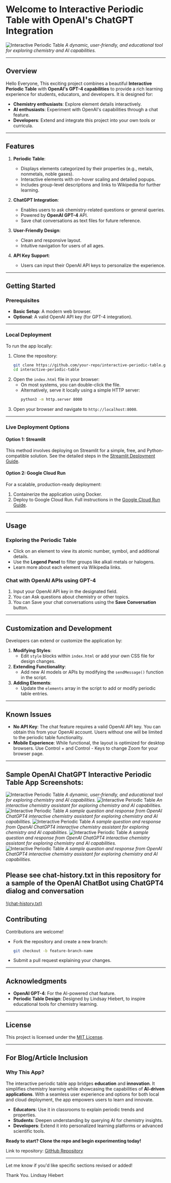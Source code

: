 # Welcome to Interactive Periodic Table with OpenAI's ChatGPT Integration

![Interactive Periodic Table](appimage0.png)
*A dynamic, user-friendly, and educational tool for exploring chemistry and AI capabilities.*

---

## **Overview**
Hello Everyone,  This exciting project combines a beautiful **Interactive Periodic Table** with **OpenAI's GPT-4 capabilities** to provide a rich learning experience for students, educators, and developers. It is designed for:

- **Chemistry enthusiasts**: Explore element details interactively.
- **AI enthusiasts**: Experiment with OpenAI's capabilities through a chat feature.
- **Developers**: Extend and integrate this project into your own tools or curricula.

---

## **Features**
1. **Periodic Table**:
   - Displays elements categorized by their properties (e.g., metals, nonmetals, noble gases).
   - Interactive elements with on-hover scaling and detailed popups.
   - Includes group-level descriptions and links to Wikipedia for further learning.

2. **ChatGPT Integration**:
   - Enables users to ask chemistry-related questions or general queries.
   - Powered by **OpenAI GPT-4** API.
   - Save chat conversations as text files for future reference.

3. **User-Friendly Design**:
   - Clean and responsive layout.
   - Intuitive navigation for users of all ages.

4. **API Key Support**:
   - Users can input their OpenAI API keys to personalize the experience.

---

## **Getting Started**

### **Prerequisites**
- **Basic Setup**: A modern web browser.
- **Optional**: A valid OpenAI API key (for GPT-4 integration).

---

### **Local Deployment**
To run the app locally:
1. Clone the repository:
   ```bash
   git clone https://github.com/your-repo/interactive-periodic-table.git
   cd interactive-periodic-table
   ```
2. Open the `index.html` file in your browser:
   - On most systems, you can double-click the file.
   - Alternatively, serve it locally using a simple HTTP server:
     ```bash
     python3 -m http.server 8000
     ```
3. Open your browser and navigate to `http://localhost:8000`.

---

### **Live Deployment Options**

#### **Option 1: Streamlit**
This method involves deploying on Streamlit for a simple, free, and Python-compatible solution. See the detailed steps in the [Streamlit Deployment Guide](#streamlit-deployment-guide).

#### **Option 2: Google Cloud Run**
For a scalable, production-ready deployment:
1. Containerize the application using Docker.
2. Deploy to Google Cloud Run. Full instructions in the [Google Cloud Run Guide](#google-cloud-run-guide).

---

## **Usage**

### **Exploring the Periodic Table**
- Click on an element to view its atomic number, symbol, and additional details.
- Use the **Legend Panel** to filter groups like alkali metals or halogens.
- Learn more about each element via Wikipedia links.

### **Chat with OpenAI APIs using GPT-4**
1. Input your OpenAI API key in the designated field.
2. You can Ask questions about chemistry or other topics.
3. You can Save your chat conversations using the **Save Conversation** button.

---

## **Customization and Development**
Developers can extend or customize the application by:
1. **Modifying Styles**:
   - Edit `style` blocks within `index.html` or add your own CSS file for design changes.
2. **Extending Functionality**:
   - Add new AI models or APIs by modifying the `sendMessage()` function in the script.
3. **Adding Elements**:
   - Update the `elements` array in the script to add or modify periodic table entries.

---

## **Known Issues**
- **No API Key**: The chat feature requires a valid OpenAI API key. You can obtain this from your OpenAI account. Users without one will be limited to the periodic table functionality.
- **Mobile Experience**: While functional, the layout is optimized for desktop browsers.  Use Control + and Control - Keys to change Zoom for your browser page.

---

## Sample OpenAI ChatGPT Interactive Periodic Table App Screenshots:

![Interactive Periodic Table](appimage0.png)
*A dynamic, user-friendly, and educational tool for exploring chemistry and AI capabilities.*
![Interactive Periodic Table](appimage1.png)
*An interactive chemistry assistant for exploring chemistry and AI capabilities.*
![Interactive Periodic Table](appimage2.png)
*A sample question and response from OpenAI ChatGPT4 interactive chemistry assistant for exploring chemistry and AI capabilities.*
![Interactive Periodic Table](appimage3.png)
*A sample question and response from OpenAI ChatGPT4 interactive chemistry assistant for exploring chemistry and AI capabilities.*
![Interactive Periodic Table](appimage4.png)
*A sample question and response from OpenAI ChatGPT4 interactive chemistry assistant for exploring chemistry and AI capabilities.*
![Interactive Periodic Table](appimage5.png)
*A sample question and response from OpenAI ChatGPT4 interactive chemistry assistant for exploring chemistry and AI capabilities.*


## Please see chat-history.txt in this repository for a sample of the OpenAI ChatBot using ChatGPT4 dialog and conversation

[!(chat-history.txt)](https://github.com/lhiebert01/interactive-periodic-table/blob/main/chat-history.txt)


## **Contributing**
Contributions are welcome!  
- Fork the repository and create a new branch:
  ```bash
  git checkout -b feature-branch-name
  ```
- Submit a pull request explaining your changes.

---

## **Acknowledgments**
- **OpenAI GPT-4**: For the AI-powered chat feature.
- **Periodic Table Design**: Designed by Lindsay Hiebert, to inspire educational tools for chemistry learning.

---

## **License**
This project is licensed under the [MIT License](LICENSE).

---

## **For Blog/Article Inclusion**

### **Why This App?**
The interactive periodic table app bridges **education** and **innovation**. It simplifies chemistry learning while showcasing the capabilities of **AI-driven applications**. With a seamless user experience and options for both local and cloud deployment, the app empowers users to learn and innovate.

- **Educators**: Use it in classrooms to explain periodic trends and properties.
- **Students**: Deepen understanding by querying AI for chemistry insights.
- **Developers**: Extend it into personalized learning platforms or advanced scientific tools.

**Ready to start? Clone the repo and begin experimenting today!**  

Link to repository: [GitHub Repository](https://github.com/your-repo/interactive-periodic-table)

---

Let me know if you'd like specific sections revised or added!  

Thank You.  Lindsay Hiebert
